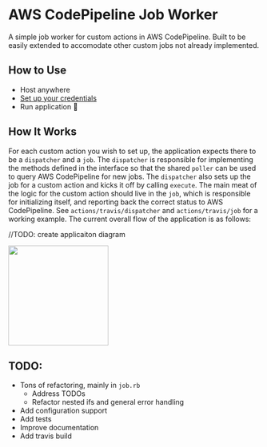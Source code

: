 
# AWS CodePipeline Job Worker

A simple job worker for custom actions in AWS CodePipeline. Built to be easily extended to accomodate other custom
jobs not already implemented.

## How to Use
* Host anywhere
* [Set up your credentials](https://docs.aws.amazon.com/sdk-for-go/v1/developer-guide/configuring-sdk.html#specifying-credentials)
* Run application 🎉

## How It Works
For each custom action you wish to set up, the application expects there to be a
`dispatcher` and a `job`. The `dispatcher` is responsible for implementing the methods
defined in the interface so that the shared `poller` can be used to query AWS CodePipeline
for new jobs. The `dispatcher` also sets up the job for a custom action and kicks it
off by calling `execute`. The main meat of the logic for the custom action should live in
the `job`, which is responsible for initializing itself, and reporting back the correct
status to AWS CodePipeline. See `actions/travis/dispatcher` and `actions/travis/job` for a
working example. The current overall flow of the application is as follows:

//TODO: create applicaiton diagram

<img src="https://cdn4.iconfinder.com/data/icons/under-construction-1/512/under-512.png" height="200px">



## TODO:
* Tons of refactoring, mainly in `job.rb`
  * Address TODOs
  * Refactor nested ifs and general error handling
* Add configuration support
* Add tests
* Improve documentation
* Add travis build